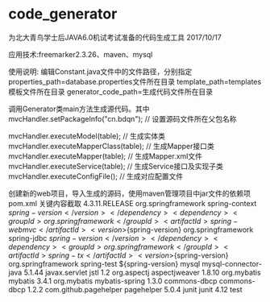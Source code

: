 # code_generator
为北大青鸟学士后JAVA6.0机试考试准备的代码生成工具
2017/10/17

应用技术:freemarker2.3.26、maven、mysql

使用说明:
编辑Constant.java文件中的文件路径，分别指定
  properties_path=database.properties文件所在目录
  template_path=templates模板文件所在目录
  generator_code_path=生成代码文件所在目录

调用Generator类main方法生成源代码。其中
  mvcHandler.setPackageInfo("cn.bdqn"); // 设置源码文件所在父包名称
  
  mvcHandler.executeModel(table);       // 生成实体类
  mvcHandler.executeMapperClass(table); // 生成Mapper接口类
  mvcHandler.executeMapper(table);      // 生成Mapper.xml文件
  mvcHandler.executeService(table);     // 生成Service接口及实现子类
  mvcHandler.executeConfigFile();       // 生成对应配置文件
  
创建新的web项目，导入生成的源码，使用maven管理项目中jar文件的依赖项
pom.xml 关键内容截取
  <properties>
  	<spring-version>4.3.11.RELEASE</spring-version>
  </properties>
  <dependencies>
  	<dependency>
	    <groupId>org.springframework</groupId>
	    <artifactId>spring-context</artifactId>
	    <version>${spring-version}</version>
	</dependency>
	<dependency>
	    <groupId>org.springframework</groupId>
	    <artifactId>spring-webmvc</artifactId>
	    <version>${spring-version}</version>
	</dependency>
	<dependency>
	    <groupId>org.springframework</groupId>
	    <artifactId>spring-jdbc</artifactId>
	    <version>${spring-version}</version>
	</dependency>
	<dependency>
	    <groupId>org.springframework</groupId>
	    <artifactId>spring-tx</artifactId>
	    <version>${spring-version}</version>
	</dependency>
	<dependency>
	    <groupId>org.springframework</groupId>
	    <artifactId>spring-test</artifactId>
	    <version>${spring-version}</version>
	</dependency>
	<dependency>
	    <groupId>mysql</groupId>
	    <artifactId>mysql-connector-java</artifactId>
	    <version>5.1.44</version>
	</dependency>
	<dependency>
	    <groupId>javax.servlet</groupId>
	    <artifactId>jstl</artifactId>
	    <version>1.2</version>
	</dependency>
	<dependency>
	    <groupId>org.aspectj</groupId>
	    <artifactId>aspectjweaver</artifactId>
	    <version>1.8.10</version>
	</dependency>
	<dependency>
	    <groupId>org.mybatis</groupId>
	    <artifactId>mybatis</artifactId>
	    <version>3.4.1</version>
	</dependency>
	<dependency>
	    <groupId>org.mybatis</groupId>
	    <artifactId>mybatis-spring</artifactId>
	    <version>1.3.0</version>
	</dependency>
	<dependency>
	    <groupId>commons-dbcp</groupId>
	    <artifactId>commons-dbcp</artifactId>
	    <version>1.2.2</version>
	</dependency>
	<dependency>
	    <groupId>com.github.pagehelper</groupId>
	    <artifactId>pagehelper</artifactId>
	    <version>5.0.4</version>
	</dependency>
	<dependency>
		<groupId>junit</groupId>
	    <artifactId>junit</artifactId>
	    <version>4.12</version>
	    <scope>test</scope>
	</dependency>
  </dependencies>

